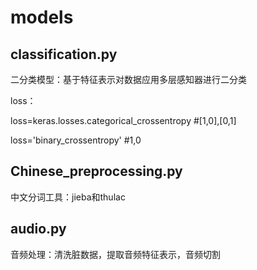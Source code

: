 # models
## classification.py
二分类模型：基于特征表示对数据应用多层感知器进行二分类


loss：


loss=keras.losses.categorical_crossentropy #[1,0],[0,1]


loss='binary_crossentropy' #1,0

## Chinese_preprocessing.py
中文分词工具：jieba和thulac

## audio.py
音频处理：清洗脏数据，提取音频特征表示，音频切割
